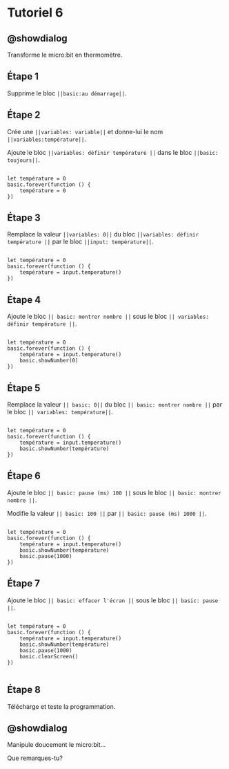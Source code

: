 # Tutoriel 6

## @showdialog

Transforme le micro:bit en thermomètre.

## Étape 1

Supprime le bloc ``||basic:au démarrage||``.

## Étape 2

Crée une ``||variables: variable||`` et donne-lui le nom ``||variables:température||``.

Ajoute le bloc ``||variables: définir température ||`` dans le bloc ``||basic: toujours||``.

```blocks

let température = 0
basic.forever(function () {
    température = 0
})

```

## Étape 3

Remplace la valeur ``||variables: 0||`` du bloc ``||variables: définir température ||`` par le bloc ``||input: température||``. 

```blocks

let température = 0
basic.forever(function () {
    température = input.temperature()
})

```

## Étape 4

Ajoute le bloc ``|| basic: montrer nombre ||`` sous le bloc ``|| variables: définir température ||``.

```blocks

let température = 0
basic.forever(function () {
    température = input.temperature()
    basic.showNumber(0)
})

```

## Étape 5

Remplace la valeur ``|| basic: 0||`` du bloc ``|| basic: montrer nombre ||`` par le bloc ``|| variables: température||``. 

```blocks

let température = 0
basic.forever(function () {
    température = input.temperature()
    basic.showNumber(température)
})
```

## Étape 6

Ajoute le bloc ``|| basic: pause (ms) 100 ||`` sous le bloc ``|| basic: montrer nombre ||``.

Modifie la valeur ``|| basic: 100 ||`` par ``|| basic: pause (ms) 1000 ||``.

```blocks

let température = 0
basic.forever(function () {
    température = input.temperature()
    basic.showNumber(température)
    basic.pause(1000)
})

```

## Étape 7

Ajoute le bloc ``|| basic: effacer l'écran ||`` sous le bloc ``|| basic: pause ||``.

```blocks

let température = 0
basic.forever(function () {
    température = input.temperature()
    basic.showNumber(température)
    basic.pause(1000)
    basic.clearScreen()
})


```

## Étape 8

Télécharge et teste la programmation.

## @showdialog

Manipule doucement le micro:bit...

Que remarques-tu?